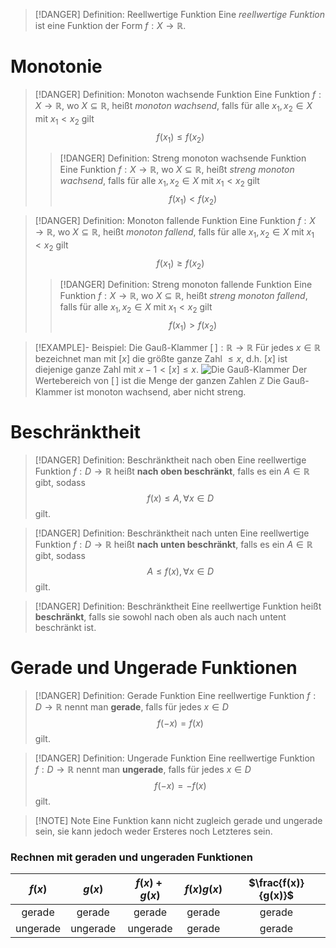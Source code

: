 > [!DANGER] Definition: Reellwertige Funktion
> Eine *reellwertige Funktion* ist eine Funktion der Form $f: X \to \mathbb{R}$.

# Monotonie
> [!DANGER] Definition: Monoton wachsende Funktion
> Eine Funktion $f: X \to \mathbb{R}$, wo $X \subseteq \mathbb{R}$, heißt *monoton wachsend*, falls für alle $x_1,x_2 \in X$ mit $x_1\lt x_2$ gilt
> $$f(x_1) \le f(x_2)$$
> > [!DANGER] Definition: Streng monoton wachsende Funktion
> > Eine Funktion $f: X \to \mathbb{R}$, wo $X \subseteq \mathbb{R}$, heißt *streng monoton wachsend*, falls für alle $x_1,x_2 \in X$ mit $x_1\lt x_2$ gilt
> > $$f(x_1) \lt f(x_2)$$

> [!DANGER] Definition: Monoton fallende Funktion
> Eine Funktion $f: X \to \mathbb{R}$, wo $X \subseteq \mathbb{R}$, heißt *monoton fallend*, falls für alle $x_1,x_2 \in X$ mit $x_1\lt x_2$ gilt
> $$f(x_1) \ge f(x_2)$$
> > [!DANGER] Definition: Streng monoton fallende Funktion
> > Eine Funktion $f: X \to \mathbb{R}$, wo $X \subseteq \mathbb{R}$, heißt *streng monoton fallend*, falls für alle $x_1,x_2 \in X$ mit $x_1\lt x_2$ gilt
> > $$f(x_1) \gt f(x_2)$$

> [!EXAMPLE]- Beispiel: Die Gauß-Klammer $[\,] : \mathbb{R} \to \mathbb{R}$
> Für jedes $x \in \mathbb{R}$ bezeichnet man mit $[x]$ die größte ganze Zahl $\le x$, d.h. $[x]$ ist diejenige ganze Zahl mit $x - 1 \lt [x] \le x$.
> ![Die Gauß-Klammer](1.%20Funktionen/Resources/Die%20Gauß-Klammer.jpg)
> Der Wertebereich von $[\,]$ ist die Menge der ganzen Zahlen $\mathbb{Z}$
> Die Gauß-Klammer ist monoton wachsend, aber nicht streng.


# Beschränktheit
> [!DANGER] Definition: Beschränktheit nach oben
> Eine reellwertige Funktion $f: D \to \mathbb{R}$ heißt **nach oben beschränkt**, falls es ein $A \in \mathbb{R}$ gibt, sodass
> $$f(x) \le A, \forall x \in D$$
> gilt.


> [!DANGER] Definition: Beschränktheit nach unten
> Eine reellwertige Funktion $f: D \to \mathbb{R}$ heißt **nach unten beschränkt**, falls es ein $A \in \mathbb{R}$ gibt, sodass
> $$A \le f(x), \forall x \in D$$
> gilt.

> [!DANGER] Definition: Beschränktheit
> Eine reellwertige Funktion heißt **beschränkt**, falls sie sowohl nach oben als auch nach untent beschränkt ist.

# Gerade und Ungerade Funktionen
> [!DANGER] Definition: Gerade Funktion
> Eine reellwertige Funktion $f: D \to \mathbb{R}$ nennt man **gerade**, falls für jedes $x \in D$
> $$f(-x) = f(x)$$
> gilt.

> [!DANGER] Definition: Ungerade Funktion
> Eine reellwertige Funktion $f: D \to \mathbb{R}$ nennt man **ungerade**, falls für jedes $x \in D$
> $$f(-x) = -f(x)$$
> gilt.

> [!NOTE] Note
> Eine Funktion kann nicht zugleich gerade und ungerade sein, sie kann jedoch weder Ersteres noch Letzteres sein.

### Rechnen mit geraden und ungeraden Funktionen

|$f(x)$|$g(x)$|$f(x) + g(x)$|$f(x)g(x)$|$\frac{f(x)}{g(x)}$|
|:--:|:--:|:--:|:--:|:--:|
|gerade|gerade|gerade|gerade|gerade|
|ungerade|ungerade|ungerade|gerade|gerade|